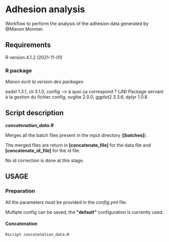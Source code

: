 # Adhesion analysis
Workflow to perform the analysis of the adhesion data generated by @Manon Monnier.

## Requirements

R version 4.1.2 (2021-11-01)

### R package

_Manon écrit la version des packages_

eadxl 1.3.1, cli 3.1.0, config --> à quoi ça correspond ? (JN) Package servant à la gestion du fichier config, svglite 2.0.0, ggplot2 3.3.6, dplyr 1.0.8

## Script description

**_concatenation_data.R_**

Merges all the batch files present in the input directory (**[batches]**). 

The merged files are return in **[concatenate_file]** for the data file and **[concatenate_id_file]** for the id file.

No id correction is done at this stage.

## USAGE

### Preparation
All the parameters must be provided in the _config.yml_ file.

Multiple config can be saved, the **"default"** configuration is currently used.

#### Concatenation
``` shell
Rscript concatenation_data.R
```
